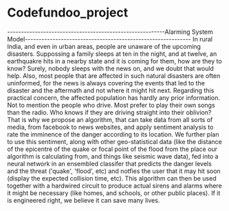 # Codefundoo_project
---------------------------------------------------------Alarming System Model------------------------------------------------------------
In rural India, and even in urban areas, people are unaware of the upcoming disasters. Suppossing a family sleeps at ten in the night, and at twelve, an earthquakre hits in a nearby state and it is coming for them, how are they to know? Surely, nobody sleeps with the news on, and we doubt that would help. Also, most people that are affected in such natural disasters are often uninformed, for the news is always covering the events that led to the disaster and the aftermath and not where it might hit next. Regarding this practical concern, the affected population has hardly any prior information. Not to mention the people who drive. Most prefer to play their own songs than the radio. Who knows if they are driving straight into their oblivion?
That is why we propose an algorithm, that can take data from all sorts of media, from facebook to news websites, and apply sentiment analysis to rate the imminence of the danger according to its location. We further plan to use this sentiment, along with other geo-statistical data (like the distance of the epicentre of the quake or focal point of the flood from the place our algorithm is calculating from, and things like seismic wave data), fed into a neural network in an ensembled classifer that predicts the danger levels and the threat ('quake', 'flood', etc) and notfies the user that it may hit soon (display the expected collision time, etc). This algorithm can then be used together with a hardwired circuit to produce actual sirens and alarms where it might be necessary (like homes, and schools, or other public places). If it is engineered right, we believe it can save many lives.
